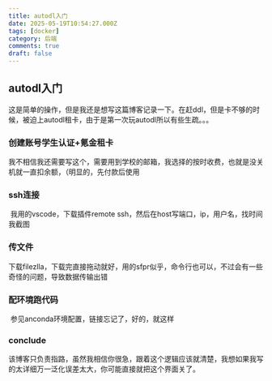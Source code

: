 ```yaml
---
title: autodl入门
date: 2025-05-19T10:54:27.000Z
tags: [docker]
category: 后端
comments: true
draft: false
---
```


## autodl入门

​ 这是简单的操作，但是我还是想写这篇博客记录一下。在赶ddl，但是卡不够的时候，被迫上autodl租卡，由于是第一次玩autodl所以有些生疏。。。

### 创建账号学生认证+氪金租卡

​ 我不相信我还需要写这个，需要用到学校的邮箱，我选择的按时收费，也就是没关机就一直扣余额，（明显的，先付款后使用

### ssh连接

​ 我用的vscode，下载插件remote ssh，然后在host写端口，ip，用户名，找时间我截图

### 传文件

下载filezlla，下载完直接拖动就好，用的sfpr似乎，命令行也可以，不过会有一些奇怪的问题，导致数据传输出错

### 配环境跑代码

​ 参见anconda环境配置，链接忘记了，好的，就这样

### conclude

该博客只负责指路，虽然我相信你很急，跟着这个逻辑应该就清楚，我想如果我写的太详细万一泛化误差太大，你可能直接就把这个界面关了。
